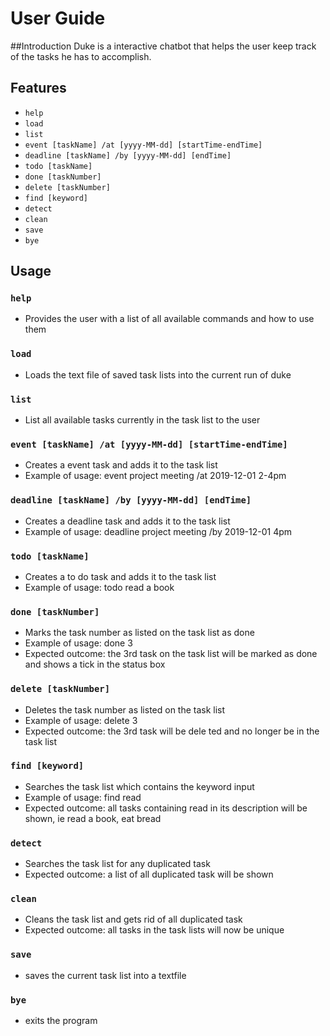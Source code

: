 # User Guide

##Introduction
Duke is a interactive chatbot that helps the user keep track of the tasks he has to accomplish.

## Features 
* `help`
* `load`
* `list`
* `event [taskName] /at [yyyy-MM-dd] [startTime-endTime]`
* `deadline [taskName] /by [yyyy-MM-dd] [endTime]`
* `todo [taskName]`
* `done [taskNumber]`
* `delete [taskNumber]`
* `find [keyword]`
* `detect`
* `clean`
* `save`
* `bye`

## Usage

### `help`
* Provides the user with a list of all available commands and how to use them

### `load`
* Loads the text file of saved task lists into the current run of duke

### `list`
* List all available tasks currently in the task list to the user

### `event [taskName] /at [yyyy-MM-dd] [startTime-endTime]`
* Creates a event task and adds it to the task list
* Example of usage: event project meeting /at 2019-12-01 2-4pm

### `deadline [taskName] /by [yyyy-MM-dd] [endTime]`
* Creates a deadline task and adds it to the task list
* Example of usage: deadline project meeting /by 2019-12-01 4pm

### `todo [taskName]`
* Creates a to do task and adds it to the task list
* Example of usage: todo read a book

### `done [taskNumber]`
* Marks the task number as listed on the task list as done
* Example of usage: done 3
* Expected outcome: the 3rd task on the task list will be marked as done and shows a tick in the status box

### `delete [taskNumber]`
* Deletes the task number as listed on the task list
* Example of usage: delete 3
* Expected outcome: the 3rd task will be dele ted and no longer be in the task list

### `find [keyword]`
* Searches the task list which contains the keyword input
* Example of usage: find read
* Expected outcome: all tasks containing read in its description will be shown, ie read a book, eat bread

### `detect`
* Searches the task list for any duplicated task
* Expected outcome: a list of all duplicated task will be shown

### `clean`
* Cleans the task list and gets rid of all duplicated task
* Expected outcome: all tasks in the task lists will now be unique

### `save`
* saves the current task list into a textfile

### `bye`
* exits the program